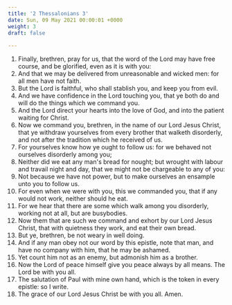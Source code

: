 ```yaml
---
title: '2 Thessalonians 3'
date: Sun, 09 May 2021 00:00:01 +0000
weight: 3
draft: false
  
---
```


1. Finally, brethren, pray for us, that the word of the Lord may have free course, and be glorified, even as it is with you:
2. And that we may be delivered from unreasonable and wicked men: for all men have not faith.
3. But the Lord is faithful, who shall stablish you, and keep you from evil.
4. And we have confidence in the Lord touching you, that ye both do and will do the things which we command you.
5. And the Lord direct your hearts into the love of God, and into the patient waiting for Christ.
6. Now we command you, brethren, in the name of our Lord Jesus Christ, that ye withdraw yourselves from every brother that walketh disorderly, and not after the tradition which he received of us.
7. For yourselves know how ye ought to follow us: for we behaved not ourselves disorderly among you;
8. Neither did we eat any man's bread for nought; but wrought with labour and travail night and day, that we might not be chargeable to any of you:
9. Not because we have not power, but to make ourselves an ensample unto you to follow us.
10. For even when we were with you, this we commanded you, that if any would not work, neither should he eat.
11. For we hear that there are some which walk among you disorderly, working not at all, but are busybodies.
12. Now them that are such we command and exhort by our Lord Jesus Christ, that with quietness they work, and eat their own bread.
13. But ye, brethren, be not weary in well doing.
14. And if any man obey not our word by this epistle, note that man, and have no company with him, that he may be ashamed.
15. Yet count him not as an enemy, but admonish him as a brother.
16. Now the Lord of peace himself give you peace always by all means. The Lord be with you all.
17. The salutation of Paul with mine own hand, which is the token in every epistle: so I write.
18. The grace of our Lord Jesus Christ be with you all. Amen.
